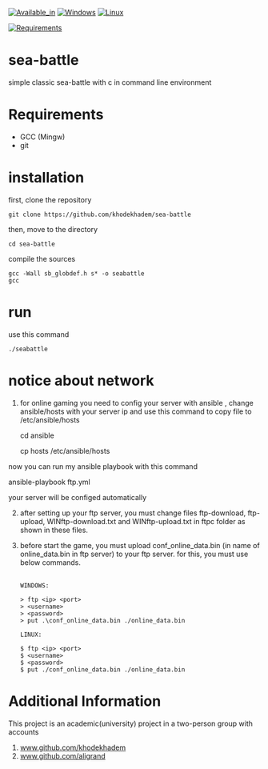 
[![Available_in](https://img.shields.io/badge/-Available%20in-555)]()
[![Windows](https://img.shields.io/badge/-WINDOWS-blue)](https://www.microsoft.com/en-us/windows)
[![Linux](https://img.shields.io/badge/-LINUX-blue)]()



[![Requirements](https://img.shields.io/badge/Requirements-gcc%20%2F%20git-blue)]()



# sea-battle
simple classic sea-battle with c in command line environment

# Requirements
* GCC (Mingw)
* git

# installation
first, clone the repository

    git clone https://github.com/khodekhadem/sea-battle

then, move to the directory

    cd sea-battle

compile the sources

    gcc -Wall sb_globdef.h s* -o seabattle
    gcc
# run
use this command

    ./seabattle

# notice about network
1. for online gaming you need to config your server with ansible , change ansible/hosts with your server ip and use this command to copy file to /etc/ansible/hosts

    cd ansible



    cp hosts /etc/ansible/hosts

now you can run my ansible playbook with this command
   
   ansible-playbook ftp.yml

your server will be configed automatically 

2. after setting up your  ftp server, you must change files ftp-download, ftp-upload, WINftp-download.txt and WINftp-upload.txt in ftpc folder as shown in these files.
3. before start the game, you must upload conf_online_data.bin (in name of online_data.bin in ftp server) to your ftp server. for this, you must use below commands.<br><br>
    
    ```
   WINDOWS:
   
   > ftp <ip> <port>
   > <username>
   > <password>
   > put .\conf_online_data.bin ./online_data.bin
   ```
   ```
   LINUX:
   
   $ ftp <ip> <port>
   $ <username>
   $ <password>
   $ put ./conf_online_data.bin ./online_data.bin
   ```
   
# Additional Information
This project is an academic(university) project in a two-person group with accounts
1. www.github.com/khodekhadem
2. www.github.com/aligrand


